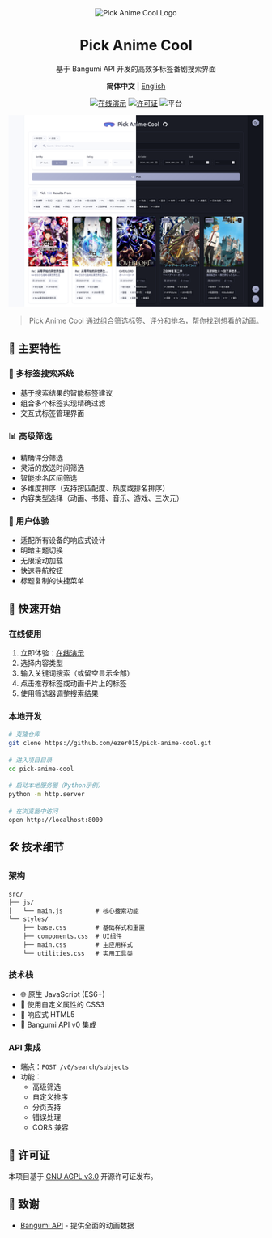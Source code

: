 <div align="center">

<img src="favicon.ico" alt="Pick Anime Cool Logo" width="64" height="64">

# Pick Anime Cool

  基于 Bangumi API 开发的高效多标签番剧搜索界面

**简体中文** | [English](./docs/README.en.md)

[![在线演示](https://img.shields.io/badge/Try%20It-Live%20Demo-4285f4?style=for-the-badge&logo=github)](https://ezer015.github.io/pick-anime-cool/)
[![许可证](https://img.shields.io/badge/License-AGPL--3.0-43a047?style=for-the-badge&logo=gnu)](./LICENSE)
![平台](https://img.shields.io/badge/Platform-Web-FF7139?style=for-the-badge&logo=firefox-browser)

![Pick Anime Cool 截图](./docs/images/theme_comparison.png)

> Pick Anime Cool 通过组合筛选标签、评分和排名，帮你找到想看的动画。

</div>

## 🌟 主要特性

### 🎯 多标签搜索系统

- 基于搜索结果的智能标签建议
- 组合多个标签实现精确过滤
- 交互式标签管理界面

### 📊 高级筛选

- 精确评分筛选
- 灵活的放送时间筛选
- 智能排名区间筛选
- 多维度排序（支持按匹配度、热度或排名排序）
- 内容类型选择（动画、书籍、音乐、游戏、三次元）

### 🎨 用户体验

- 适配所有设备的响应式设计
- 明暗主题切换
- 无限滚动加载
- 快速导航按钮
- 标题复制的快捷菜单

## 🚀 快速开始

### 在线使用

1. 立即体验：[在线演示](https://ezer015.github.io/pick-anime-cool/)
2. 选择内容类型
3. 输入关键词搜索（或留空显示全部）
4. 点击推荐标签或动画卡片上的标签
5. 使用筛选器调整搜索结果

### 本地开发

```bash
# 克隆仓库
git clone https://github.com/ezer015/pick-anime-cool.git

# 进入项目目录
cd pick-anime-cool

# 启动本地服务器（Python示例）
python -m http.server

# 在浏览器中访问
open http://localhost:8000
```

## 🛠️ 技术细节

### 架构

```
src/
├── js/
│   └── main.js         # 核心搜索功能
└── styles/
    ├── base.css        # 基础样式和重置
    ├── components.css  # UI组件
    ├── main.css        # 主应用样式
    └── utilities.css   # 实用工具类
```

### 技术栈

- 🌐 原生 JavaScript (ES6+)
- 🎨 使用自定义属性的 CSS3
- 📱 响应式 HTML5
- 🔌 Bangumi API v0 集成

### API 集成

- 端点：`POST /v0/search/subjects`
- 功能：
  - 高级筛选
  - 自定义排序
  - 分页支持
  - 错误处理
  - CORS 兼容

## 📄 许可证

本项目基于 [GNU AGPL v3.0](./LICENSE) 开源许可证发布。

## 🙏 致谢

- [Bangumi API](https://bangumi.github.io/api/) - 提供全面的动画数据
